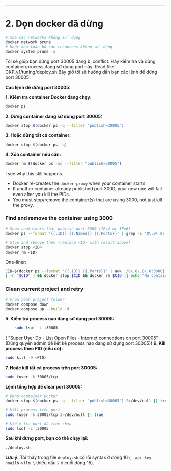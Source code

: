 
---
# 2. Dọn docker đã dừng 


```bash
# Xóa các networks không sử dụng 
docker network prune 
# Hoặc xóa toàn bộ các resources không sử dụng 
docker system prune -a
```

Tôi sẽ giúp bạn dừng port 30005 đang bị conflict. Hãy kiểm tra và dừng container/process đang sử dụng port này:
Read file: CKP_v1/tuning/deploy.sh
Bây giờ tôi sẽ hướng dẫn bạn các lệnh để dừng port 30005:

**Các lệnh để dừng port 30005:**

**1. Kiểm tra container Docker đang chạy:**
```bash
docker ps
```

**2. Dừng container đang sử dụng port 30005:**
```bash
docker stop $(docker ps -q --filter "publish=30005")
```

**3. Hoặc dừng tất cả container:**
```bash
docker stop $(docker ps -q)
```

**4. Xóa container nếu cần:**
```bash
docker rm $(docker ps -aq --filter "publish=30005")
```

I see why this still happens.

- Docker re-creates the `docker-proxy` when your container starts.
- If another container already published port 3000, your new one will fail even after you kill the PIDs.
- You must stop/remove the container(s) that are using 3000, not just kill the proxy.

### Find and remove the container using 3000
```bash
# Show containers that publish port 3000 (IPv4 or IPv6)
docker ps --format '{{.ID}} {{.Names}} {{.Ports}}' | grep -E '0\.0\.0\.0:3000|:::3000'

# Stop and remove them (replace <ID> with result above)
docker stop <ID>
docker rm <ID>
```

One-liner:
```bash
CID=$(docker ps --format '{{.ID}} {{.Ports}}' | awk '/0\.0\.0\.0:3000|:::3000/ {print $1}'); \
[ -n "$CID" ] && docker stop $CID && docker rm $CID || echo "No container on 3000"
```

### Clean current project and retry
```bash
# From your project folder
docker compose down
docker compose up --build -d
```


**5. Kiểm tra process nào đang sử dụng port 30005:**
```bash
	sudo lsof -i :30005
```
( "Super User Do - List Open Files - Internet connections on port 30005" (Dùng quyền admin để liệt kê process nào đang sử dụng port 30005))
**6. Kill process theo PID (nếu có):**
```bash
sudo kill -9 <PID>
```

**7. Hoặc kill tất cả process trên port 30005:**
```bash
sudo fuser -k 30005/tcp
```

**Lệnh tổng hợp để clear port 30005:**
```bash
# Dừng container Docker
docker stop $(docker ps -q --filter "publish=30005") 2>/dev/null || true

# Kill process trên port
sudo fuser -k 30005/tcp 2>/dev/null || true

# Kiểm tra port đã free chưa
sudo lsof -i :30005
```

**Sau khi dừng port, bạn có thể chạy lại:**
```bash
./deploy.sh
```

**Lưu ý:** Tôi thấy trong file `deploy.sh` có lỗi syntax ở dòng 16 (`--api-key hoailb-vllm \` thiếu dấu `\` ở cuối dòng 15).